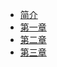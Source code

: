 - [简介](./README.md)
- [第一章](./chapter/ch01.md)
- [第二章](./chapter/ch02.md)
- [第三章](./chapter/ch03.md)